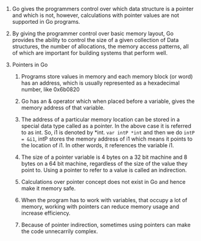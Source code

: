 1. Go gives the programmers control over which data structure is a pointer and which is not, however, calculations with pointer values are not supported in Go programs.

2. By giving the programmer control over basic memory layout, Go provides the ability to control the size of a given collection of Data structures, the number of allocations, the memory access patterns, all of which are important for building systems that perform well.

3. Pointers in Go

    1. Programs store values in memory and each memory block (or word) has an address, which is usually represented as a hexadecimal number, like 0x6b0820

    2. Go has an & operator which when placed before a variable, gives the memory address of that variable.

    3. The address of  a particular memory location can be stored in a special data type called as a pointer. In the above case it is referred to as int. So, i1 is denoted by *int. `var intP *int` and then we do `intP = &i1`, intP stores the memory address of i1 which means it points to the location of i1. In other words, it references the variable i1.

    4. The size of a pointer variable is 4 bytes on a 32 bit machine and 8 bytes on a 64 bit machine, regardless of the size of the value they point to. Using a pointer to refer to a value is called an indirection. 

    5. Calculations over pointer concept does not exist in Go and hence make it memory safe. 

    6. When the program has to work with variables, that occupy a lot of memory, working with pointers can reduce memory usage and increase efficiency.

    7. Because of pointer indirection, sometimes using pointers can make the code unnecarrily complex. 